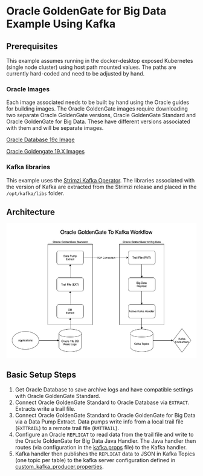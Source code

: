 # Oracle GoldenGate for Big Data Example Using Kafka

## Prerequisites
This example assumes running in the docker-desktop exposed Kubernetes (single node cluster) using host path mounted values.  The paths are currently hard-coded and need to be adjusted by hand.

### Oracle Images
Each image associated needs to be built by hand using the Oracle guides for building images.  The Oracle GoldenGate images require downloading two separate Oracle GoldenGate versions, Oracle GoldenGate Standard and Oracle GoldenGate for Big Data.  These have different versions associated with them and will be separate images.

[Oracle Database 19c Image](https://github.com/oracle/docker-images/tree/master/OracleDatabase/SingleInstance)

[Oracle Goldengate 19.X Images](https://github.com/oracle/docker-images/tree/master/OracleGoldenGate)

### Kafka libraries
This example uses the [Strimzi Kafka Operator](https://strimzi.io/downloads/).  The libraries associated with the version of Kafka are extracted from the Strimzi release and placed in the `/opt/kafka/libs` folder.

## Architecture

![](images/goldengate-demo.png)

## Basic Setup Steps

1. Get Oracle Database to save archive logs and have  compatible settings with Oracle GoldenGate Standard.
2. Connect Oracle GoldenGate Standard to Oracle Database via `EXTRACT`.  Extracts write a trail file.
3. Connect Oracle GoldenGate Standard to Oracle GoldenGate for Big Data via a Data Pump Extract.  Data pumps write info from a local trail file (`EXTTRAIL`) to a remote trail file (`RMTTRAIL`).
4. Configure an Oracle `REPLICAT` to read data from the trail file and write to the Oracle GoldenGate for Big Data Java Handler.  The Java handler then routes (via configuration in the [kafka.props](goldengate-bigdata-prms/kafka.props) file) to the Kafka handler.
5. Kafka handler then publishes the `REPLICAT` data to JSON in Kafka Topics (one topic per table) to the kafka server configuration defined in [custom_kafka_producer.properties](goldengate-bigdata-prms/custom_kafka_producer.properties).
